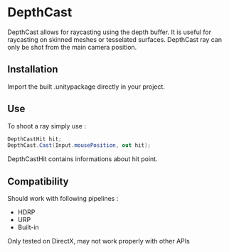 # DepthCast

DepthCast allows for raycasting using the depth buffer. It is useful for raycasting on skinned meshes or tesselated surfaces. DepthCast ray can only be shot from the main camera position.

## Installation

Import the built .unitypackage directly in your project.

## Use

To shoot a ray simply use :
``` csharp
DepthCastHit hit;
DepthCast.Cast(Input.mousePosition, out hit);
```

DepthCastHit contains informations about hit point.

## Compatibility

Should work with following pipelines :
  - HDRP
  - URP
  - Built-in

Only tested on DirectX, may not work properly with other APIs
